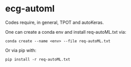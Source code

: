# ecg-automl

Codes require, in general, TPOT and autoKeras.

One can create a conda env and install req-autoML.txt via:

``` conda create --name <env> --file req-autoML.txt ```

Or via pip with:

``` pip install -r req-autoML.txt ```
